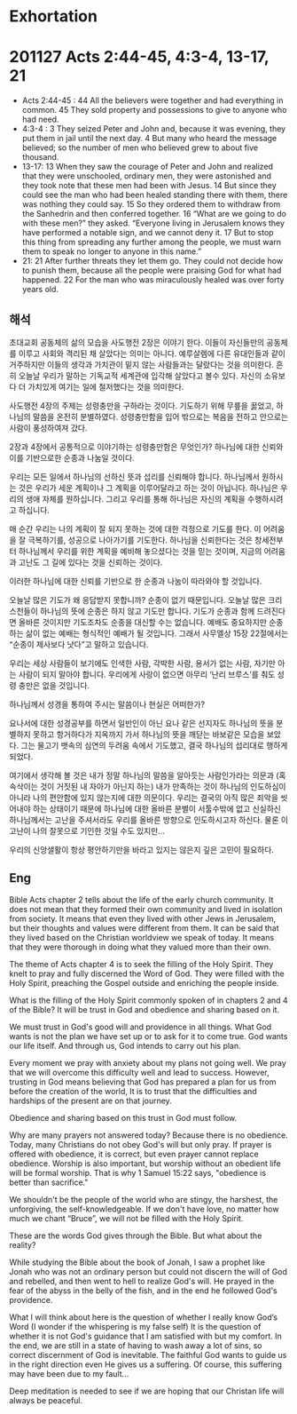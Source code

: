 # Exhortation

# 201127 Acts 2:44-45, 4:3-4, 13-17, 21
* Acts 2:44-45 : 44 All the believers were together and had everything in common. 45 They sold property and possessions to give to anyone who had need.
* 4:3-4 : 3 They seized Peter and John and, because it was evening, they put them in jail until the next day. 4 But many who heard the message believed; so the number of men who believed grew to about five thousand.
* 13-17: 13 When they saw the courage of Peter and John and realized that they were unschooled, ordinary men, they were astonished and they took note that these men had been with Jesus. 14 But since they could see the man who had been healed standing there with them, there was nothing they could say. 15 So they ordered them to withdraw from the Sanhedrin and then conferred together. 16 “What are we going to do with these men?” they asked. “Everyone living in Jerusalem knows they have performed a notable sign, and we cannot deny it. 17 But to stop this thing from spreading any further among the people, we must warn them to speak no longer to anyone in this name.”
* 21: 21 After further threats they let them go. They could not decide how to punish them, because all the people were praising God for what had happened. 22 For the man who was miraculously healed was over forty years old.

## 해석

초대교회 공동체의 삶의 모습을 사도행전 2장은 이야기 한다. 이들이 자신들만의 공동체를 이루고 사회와 격리된 채 살았다는 의미는 아니다.
예루살렘에 다른 유대인들과 같이 거주하지만 이들의 생각과 가치관이 밑지 않는 사람들과는 달랐다는 것을 의미한다.
흔히 오늘날 우리가 말하는 기독교적 세계관에 입각해 살았다고 볼수 있다.
자신의 소유보다 더 가치있게 여기는 일에 철저했다는 것을 의미한다.  

사도행전 4장의 주제는 성령충만을 구하라는 것이다.
기도하기 위해 무릎을 꿇었고, 하나님의 말씀을 온전히 분별하였다.
성령충만함을 입어 밖으로는 복음을 전하고 안으로는 사람이 풍성하여져 갔다.

2장과 4장에서 공통적으로 이야기하는 성령충만함은 무엇인가?
하나님에 대한 신뢰와 이를 기반으로한 순종과 나눔일 것이다.

우리는 모든 일에서 하나님의 선하신 뜻과 섭리를 신뢰해야 합니다. 하나님께서 원하시는 것은 우리가 세운 계획이나 그 계획을 이루어달라고 하는 것이 아닙니다. 하나님은 우리의 생애 자체를 원하십니다. 그리고 우리를 통해 하나님은 자신의 계획을 수행하시려고 하십니다.

매 순간 우리는 나의 계획이 잘 되지 못하는 것에 대한 걱정으로 기도를 한다. 이 어려움을 잘 극복하기를, 성공으로 나아가기를 기도한다.
하나님을 신뢰한다는 것은 창세전부터 하나님께서 우리를 위한 계획을 예비해 놓으셨다는 것을 믿는 것이며, 
지금의 어려움과 고난도 그 길에 있다는 것을 신뢰하는 것이다.

이러한 하나님에 대한 신뢰를 기반으로 한 순종과 나눔이 따라와야 할 것입니다.

오늘날 많은 기도가 왜 응답받지 못합니까? 순종이 없기 때문입니다. 오늘날 많은 크리스천들이 하나님의 뜻에 순종은 하지 않고 기도만 합니다. 기도가 순종과 함께 드려진다면 올바른 것이지만 기도조차도 순종을 대신할 수는 없습니다. 예배도 중요하지만 순종하는 삶이 없는 예배는 형식적인 예배가 될 것입니다. 그래서 사무엘상 15장 22절에서는 “순종이 제사보다 낫다”고 말하고 있습니다.

우리는 세상 사람들이 보기에도 인색한 사람, 각박한 사람, 용서가 없는 사람, 자기만 아는 사람이 되지 말아야 합니다. 우리에게 사랑이 없으면 아무리 ‘난리 브루스’를 춰도 성령 충만은 없을 것입니다.

하나님께서 성경을 통하여 주시는 말씀이나 현실은 어떠한가?

요나서에 대한 성경공부를 하면서 일반인이 아닌 요나 같은 선지자도 하나님의 뜻을 분별하지 못하고 항거하다가 지옥까지 가서 하나님의 뜻을 깨닫는 바보같은 모습을 보았다.
그는 물고기 뱃속의 심연의 두려움 속에서 기도했고, 결국 하나님의 섭리대로 행하게 되었다.

여기에서 생각해 볼 것은 내가 정말 하나님의 말씀을 알아듯는 사람인가라는 의문과 
(혹 속삭이는 것이 거짓된 내 자아가 아닌지 하는)
내가 만족하는 것이 하나님의 인도하심이 아니라 나의 편안함에 있지 않는지에 대한 의문이다.
우리는 결국의 아직 많은 죄악을 씻어내야 하는 상태이기 때문에 하나님에 대한 올바른 분별이 서툴수밖에 없고
신실하신 하나님께서는 고난을 주셔서라도 우리를 올바른 방향으로 인도하시고자 하신다.
물론 이 고난이 나의 잘못으로 기인한 것일 수도 있지만...

우리의 신앙샐활이 항상 평안하기만을 바라고 있지는 않은지 깊은 고민이 필요하다.

## Eng
Bible Acts chapter 2 tells about the life of the early church community. It does not mean that they formed their own community and lived in isolation from society.
It means that even they lived with other Jews in Jerusalem, but their thoughts and values were different from them.
It can be said that they lived based on the Christian worldview we speak of today.
It means that they were thorough in doing what they valued more than their own.

The theme of Acts chapter 4 is to seek the filling of the Holy Spirit.
They knelt to pray and fully discerned the Word of God.
They were filled with the Holy Spirit, preaching the Gospel outside and enriching the people inside.

What is the filling of the Holy Spirit commonly spoken of in chapters 2 and 4 of the Bible?
It will be trust in God and obedience and sharing based on it.

We must trust in God's good will and providence in all things. What God wants is not the plan we have set up or to ask for it to come true. God wants our life itself. And through us, God intends to carry out his plan.

Every moment we pray with anxiety about my plans not going well. We pray that we will overcome this difficulty well and lead to success.
However, trusting in God means believing that God has prepared a plan for us from before the creation of the world,
It is to trust that the difficulties and hardships of the present are on that journey.

Obedience and sharing based on this trust in God must follow.

Why are many prayers not answered today? Because there is no obedience. Today, many Christians do not obey God's will but only pray. If prayer is offered with obedience, it is correct, but even prayer cannot replace obedience. Worship is also important, but worship without an obedient life will be formal worship. That is why 1 Samuel 15:22 says, "obedience is better than sacrifice."

We shouldn't be the people of the world who are stingy, the harshest, the unforgiving, the self-knowledgeable. If we don't have love, no matter how much we chant “Bruce”, we will not be filled with the Holy Spirit.

These are the words God gives through the Bible. But what about the reality?

While studying the Bible about the book of Jonah, I saw a prophet like Jonah who was not an ordinary person but could not discern the will of God and rebelled, and then went to hell to realize God's will.
He prayed in the fear of the abyss in the belly of the fish, and in the end he followed God's providence.

What I will think about here is the question of whether I really know God’s Word
(I wonder if the whispering is my false self)
It is the question of whether it is not God's guidance that I am satisfied with but my comfort.
In the end, we are still in a state of having to wash away a lot of sins, so correct discernment of God is inevitable.
The faithful God wants to guide us in the right direction even He gives us a suffering.
Of course, this suffering may have been due to my fault...

Deep meditation is needed to see if we are hoping that our Christan life will always be peaceful.
